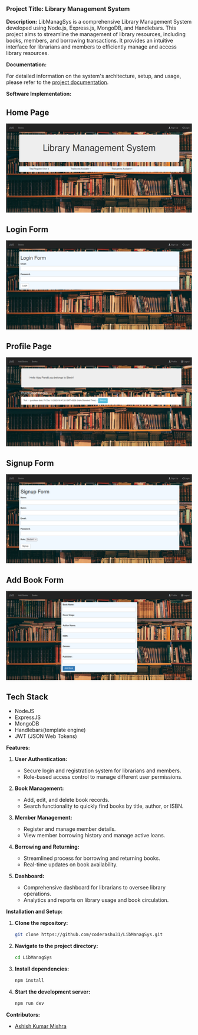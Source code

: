 ### Project Title: Library Management System

**Description:**
LibManagSys is a comprehensive Library Management System developed using Node.js, Express.js, MongoDB, and Handlebars. This project aims to streamline the management of library resources, including books, members, and borrowing transactions. It provides an intuitive interface for librarians and members to efficiently manage and access library resources.

**Documentation:**

For detailed information on the system's architecture, setup, and usage, please refer to the [project documentation](https://drive.google.com/file/d/1_08MB0RfzzXUSgYCyO2c5KEPx3DnC3wA/view?usp=sharing).

**Software Implementation:**
## Home Page
![alt text](public/images/Screenshot%20from%202023-12-15%2018-46-35.png)

## Login Form
![alt text](public/images/Screenshot%20from%202023-12-15%2018-46-48.png)

## Profile Page
![alt text](public/images/Screenshot%20from%202023-12-15%2018-47-29.png)

## Signup Form
![alt text](public/images/Screenshot%20from%202023-12-15%2018-46-54.png)

## Add Book Form
![alt text](public/images/Screenshot%20from%202023-12-15%2018-47-08.png)

## Tech Stack
- NodeJS
- ExpressJS
- MongoDB
- Handlebars(template engine)
- JWT (JSON Web Tokens)


**Features:**

1. **User Authentication:**
   - Secure login and registration system for librarians and members.
   - Role-based access control to manage different user permissions.

2. **Book Management:**
   - Add, edit, and delete book records.
   - Search functionality to quickly find books by title, author, or ISBN.

3. **Member Management:**
   - Register and manage member details.
   - View member borrowing history and manage active loans.

4. **Borrowing and Returning:**
   - Streamlined process for borrowing and returning books.
   - Real-time updates on book availability.

5. **Dashboard:**
   - Comprehensive dashboard for librarians to oversee library operations.
   - Analytics and reports on library usage and book circulation.



**Installation and Setup:**

1. **Clone the repository:**
   ```bash
   git clone https://github.com/coderashu31/LibManagSys.git
   ```

2. **Navigate to the project directory:**
   ```bash
   cd LibManagSys
   ```

3. **Install dependencies:**
   ```bash
   npm install
   ```

4. **Start the development server:**
   ```bash
   npm run dev
   ```




**Contributors:**

- [Ashish Kumar Mishra](https://github.com/coderashu31)
